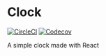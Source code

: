 # Clock


[![CircleCI](https://img.shields.io/circleci/build/github/RaptorCentauri/Clock.svg?logo=circleci&style=for-the-badge&label=build&logoColor=white)](https://circleci.com/gh/RaptorCentauri/Clock)	[![Codecov](https://img.shields.io/codecov/c/github/RaptorCentauri/Clock.svg?logo=codecov&style=for-the-badge&label=coverage&logoColor=white)](https://codecov.io/gh/RaptorCentauri/Clock)



A simple clock made with React
